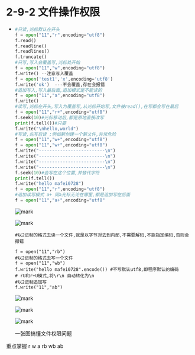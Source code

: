 # 2-9-2 文件操作权限

* ```python
  #只读,光标默认在开头
  f = open("11","r",encoding="utf8") 
  f.read()
  f.readline()
  f.readlines()
  f.truncate()
  #只写,写入会覆盖写,光标处开始
  f = open("11","w",encoding="utf8")
  f.write() --注意写入覆盖
  f = open('test1','x',encoding='utf8')
  f.write('ok')  ---不会覆盖,存在会报错
  #追加写入,写入最后面,追加模式是不能读的
  f = open("11","a",encoding="utf8") 
  f.write()
  #读写,光标在开头,写入为覆盖写,从光标开始写,文件被read(),在写都会写在最后
  f = open("11","r+",encoding="utf8")
  f.seek(10)#光标移动后,都是原地直接改写
  print(f.tell())#只要
  f.write("\nhello,world")
  #写读,先写后读 ;例如新创建一个新文件,非常危险
  f = open("11","w+",encoding="utf8")
  f = open("11","w+",encoding="utf8")
  f.write("-------------------------\n")
  f.write("-------------------------\n")
  f.write("-------------------------\n")
  f.write("-------------------------\n")
  f.seek(10)#会写在这个位置,并替代字符
  print(f.tell())
  f.write("hello mafei0728")
  f = open("11","r",encoding="utf8")
  #追加读写模式 a+ 同a光标无论在哪里,都是追加写在后面
  f = open("11","a+",encoding="utf8"
  ```

  ![mark](http://otu09lzop.bkt.clouddn.com/typora-photo/180828/af4Jkg158e.png?imageslim)

  ![mark](http://otu09lzop.bkt.clouddn.com/typora-photo/180828/lGaEKl82k3.png?imageslim)

  ```shell
  #以2进制的格式去读一个文件,就是以字节对去到内部,不需要解码,不能指定编码,否则会报错
  
  f = open("11","rb")
  #以2进制的格式去写一个文件
  f = open("11","wb")
  f.write("hello mafei0728".encode()) #不写默认utf8,即程序默认的编码
  # rU和r+U模式,将\r\n 自动转化为\n
  #以2进制追加写
  f.write("11","ab")
  ```

  ![mark](http://otu09lzop.bkt.clouddn.com/typora-photo/180828/Ek43A62ljb.png?imageslim)

  ![mark](http://otu09lzop.bkt.clouddn.com/typora-photo/180828/bJ4alA6gLD.png?imageslim)

  ![mark](http://otu09lzop.bkt.clouddn.com/typora-photo/20170824/195838777.png)

  一张图搞懂文件权限问题

重点掌握 r w a rb wb ab